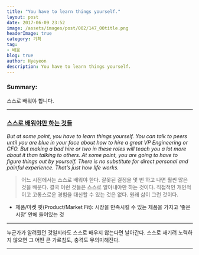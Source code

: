 ```yaml
---
title: "You have to learn things yourself."
layout: post
date: 2017-06-09 23:52
image: /assets/images/post/002/147_00title.png
headerImage: true
category: 기획
tag:
- 배움
blog: true
author: Hyeyeon
description: You have to learn things yourself.
---
```


### Summary:

스스로 배워야 합니다.

---


### [스스로 배워야만 하는 것들](https://sungmooncho.com/2017/05/31/things-you-should-learn-by-yourself/)


*But at some point, you have to learn things yourself. You can talk to peers until you are blue in your face about how to hire a great VP Engineering or CFO. But making a bad hire or two in these roles will teach you a lot more about it than talking to others. At some point, you are going to have to figure things out by yourself. There is no substitute for direct personal and painful experience. That’s just how life works.*

> 어느 시점에서는 스스로 배워야 한다. 잘못된 결정을 몇 번 하고 나면 훨씬 많은 것을 배운다. 결국 이런 것들은 스스로 알아내야만 하는 것이다. 직접적인 개인적이고 고통스로운 경험을 대신할 수 있는 것은 없다. 원래 삶이 그런 것이다.

- 제품/마켓 핏(Product/Market Fit): 시장을 만족시킬 수 있는 제품을 가지고 ‘좋은 시장’ 안에 들어있는 것

---

누군가가 알려줬던 것일지라도 스스로 배우지 않는다면 날아간다. 스스로 새기려 노력하지 않으면 그 어떤 큰 가르침도, 충격도 무의미해진다.

---
